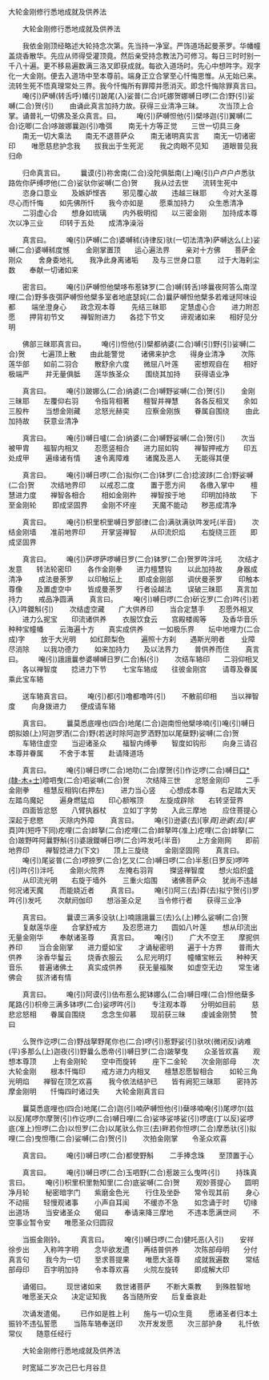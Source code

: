   大轮金刚修行悉地成就及供养法
　　




　　大轮金刚修行悉地成就及供养法

　　我依金刚顶经略述大轮持念次第。先当持一净室。严饰道场起曼荼罗。华幡幢盖烧香散华。先应从师得受灌顶竟。然后亲受持念教法乃可修习。每日三时时别一千八十遍。更不移易遍数满三洛叉即获成就。每欲入道场时。先心中想吽字。观字化一大金刚。便去入道场中至本尊前。端身正立合掌至心忏悔思惟。从无始已来。流转生死不悟真理常处三界。我今忏悔所有罪障并愿消灭。即念忏悔除罪真言曰。
　　唵(引)萨嚩(转舌呼)幡(引)跛尾(入)娑普(二合)吒娜贺娜嚩日啰(二合)野(引)娑嚩(二合)贺(引)
　　由诵此真言加持力故。获得三业清净三昧。
　　次当顶上合掌。诵普礼一切佛及圣众真言。曰。
　　唵(引)萨嚩怛他(引)檗哆迦(引)翼嚩(二合)讫唧(二合)哆跛娜曩迦(引)噜弭
　　南无十方等正觉　　三世一切具三身
　　南无一切大乘法　　南无不退菩萨众
　　南无诸明真实言　　南无一切诸密印
　　唯愿慈悲护念我　　拔我出于生死泥
　　我之肉眼不见知　　道眼普见我归命

　　归命真言曰。
　　曩谟(引)祢舍南(二合)没陀俱胝南(上)唵(引)户卢户卢悉驮路佐你萨缚啰他(二合)娑驮你娑嚩(二合)贺
　　我从过去世　　流转生死中
　　恣身口意业　　及嫉妒悭吝
　　邪见覆心故　　违越三昧耶
　　今对大圣尊　　尽心而忏悔
　　如先佛所忏　　我今亦如是
　　愿乘加持力　　众生悉清净
　　二羽虚心合　　想身如琉璃
　　内外极明彻　　以三密金刚
　　加持成本尊　　次以净三业
　　印转于五处　　成清净澡浴

　　真言曰。
　　唵(引)萨嚩(二合)婆嚩秫(诗律反)驮(一切法清净)萨嚩达么(上)娑嚩(二合)婆嚩秫度憾
　　金刚掌置顶　　运心遍法界
　　亲对十方佛　　菩萨金刚众
　　舍身委地礼
　　我净此身离诸垢　　及与三世身口意
　　过于大海刹尘数　　奉献一切诸如来

　　密言曰。
　　唵(引)萨嚩怛他檗哆布惹钵罗(二合)嚩(转舌)哆曩夜阿答么南涅哩(二合)野多夜弭萨嚩怛他檗多室者地底瑟姹(二合)曩萨嚩怛他檗多若难谜阿味设都
　　端坐澄身心　　政念观本尊
　　先结三昧耶　　定慧虚心合
　　进力附忍愿　　押背初节文
　　禅智附进力　　各捻下节文
　　谛观诸如来　　相好见分明

　　佛部三昧耶真言曰。
　　唵(引)怛他(引)檗都纳婆(二合)嚩(引)野(引)娑嚩(二合)贺
　　七遍顶上散　　由此能警觉
　　诸佛来护念　　得身业清净
　　次陈莲华部　　如前二羽合
　　散舒余六度　　微屈八叶莲
　　密想观自在　　相好极端严
　　并无量俱胝　　莲华族圣众
　　围绕其加持　　获得语业净

　　真言曰。
　　唵(引)跛娜么(二合)纳婆(二合)嚩野娑嚩(二合)贺(引)
　　金刚三昧耶　　左覆仰右羽
　　令指背相著　　檀智并禅慧
　　各各反相叉　　余如三股杵
　　当想金刚藏　　忿怒光赫奕
　　应察金刚族　　眷属自围绕
　　由此加持故　　获意业清净

　　真言曰。
　　唵(引)嚩日嚧(二合)纳婆(二合)嚩野娑嚩(二合)贺(引)
　　次当被甲胄　　福智内相叉
　　忍愿竖相合　　进力屈如钩
　　禅智押戒方　　印五处成甲
　　遍缘诸有情　　速令离障难
　　诸魔及恶人　　无能得其便

　　真言曰。
　　唵(引)嚩日啰(二合)拟你(二合)钵罗(二合)捻波跢(二合)野娑嚩(二合)贺
　　次结地界印　　以戒忍二度
　　置于愿方间　　各缴入掌中
　　檀慧进力度　　禅智各相合
　　相如金刚杵　　禅智按于地
　　印明加持故　　下至金刚轮
　　即成坚固界　　金刚不坏座
　　天魔不能动　　秽恶成清净

　　真言曰。
　　唵(引)枳里枳里嚩日罗部律(二合)满驮满驮吽发吒(半音)
　　次结金刚墙　　准前地界印
　　开掌竖禅智　　从印流炽焰
　　右旋绕三匝　　即成坚固界

　　真言曰。
　　唵(引)萨啰萨啰嚩日罗(二合)钵罗(二合)贺罗吽泮吒
　　次结才发意　　转法轮密印
　　各作金刚拳　　进力檀慧钩
　　以此加持故　　身器成清净
　　成法曼荼罗　　以印触坛上
　　即成金刚部　　调伏曼荼罗
　　印触本尊像　　及置虚空中
　　皆成曼荼罗　　行者设越法
　　误破三昧耶　　真言加持力
　　戒品净圆满
　　真言曰。
　　唵(引)嚩日啰(二合)斫讫罗(二合)吽(引)若(入)吽鑁斛(引)
　　次结虚空藏　　广大供养印
　　当合定慧手　　忍愿外相叉
　　进力么抳宝　　印流诸供养
　　衣服饮食云　　宫殿楼阁等
　　及香华音乐　　种种宝幢幡
　　云海遍十方　　真实成供养
　　一如极乐界　　坛中地哩力(二合成)字
　　放于大光明　　如红颇梨色
　　遍照十方刹　　遇斯光明者
　　业障尽消除　　以我功德力
　　如来加持力　　及以法界力
　　普供养而住
　　真言曰。
　　唵(引)誐誐曩参婆嚩嚩日罗(二合)斛(引)
　　次结车辂印　　二羽仰相叉
　　各以禅智度　　捻进力下节
　　七宝车辂成　　往彼金刚宫
　　请尊及眷属　　乘此宝车辂

　　送车辂真言曰。
　　唵(引)都(引)噜都噜吽(引)
　　不散前印相　　当以禅智度
　　向身拨进力　　便成请车辂

　　真言曰。
　　曩莫悉底哩也(四合)地尾(二合)迦南怛他檗哆喃(引)唵(引)嚩日朗拟娘(上)阿迦罗洒(二合)野(若送时除阿迦罗洒野加以尾蘖野)娑嚩(二合)贺
　　车辂住虚空　　当迎诸圣众
　　福智内缚拳　　智度如钩形
　　向身三请召　　本尊并眷属
　　不舍于本誓　　赴请降道场

　　真言曰。
　　唵(引)嚩日啰(二合)地叻(二合)摩贺(引)作讫啰(二合)嚩日[口*(隸-木+士)](二合)曀呬曳(二合)呬娑嚩(二合)贺
　　次结降三世　　忿怒金刚印
　　二手金刚拳　　檀慧反相钩(右押左)
　　进力当心竖　　心想成本尊
　　右足踏大天　　左踏乌魔妃
　　遍身燃猛焰　　印心额喉顶
　　左旋成辟除　　右转坚营界
　　四面皆忿怒　　八臂执器杖
　　立如丁字势　　入此三摩地
　　应住菩提心　　深起于悲愍
　　灭除内外障
　　真言曰。
　　唵(引)逊婆(去)[寧*頁]逊婆(去)[寧*頁]吽(短呼下同)疙哩(二合)衅拏(二合)疙哩(二合)衅拏吽(准上)疙哩(二合)衅拏(二合)跛野吽阿曩野斛(引)婆誐鑁嚩日啰(二合)吽发吒(半音)
　　上方金刚网　　即前地界印
　　禅智捻进力(下文)　　顶上三旋绕
　　金刚坚固网
　　真言曰。
　　唵(引)尾娑普(二合)啰捺罗(二合)乞叉(二合)嚩日啰(二合)半惹(日罗反)啰吽(引)吽(引)泮吒
　　金刚火院界　　左掩右羽背
　　搩竖禅智度　　想火焰炽盛
　　从印流光明　　右旋于墙外
　　三重火焰围　　诸佛菩萨众
　　犹尚不违越　　何况诸天魔
　　而能娆近者
　　真言曰。
　　唵(引)阿三(去)莽(去)拟宁贺(引)罗吽(引)发吒
　　次献阏伽印　　想浴圣众足
　　当令修行者　　获得三业净

　　真言曰。
　　曩谟三满多没驮(上)喃誐誐曩三(去)么(上)糁么娑嚩(二合)贺
　　复献莲华座　　合掌舒戒方
　　及忍愿进力　　圆如八叶莲
　　想从印流出　　无量金刚华
　　奉献诸圣尊
　　真言曰。
　　唵(引)
　　广大不空王　　摩抳供养印
　　当合金刚掌　　进力蹙如宝
　　才诵秘密明　　遍于十方界
　　普雨大供养　　涂香华鬘云
　　烧香衣服云　　么尼光明灯
　　幢幡宝帐云　　种种天音乐
　　普遍诸佛土　　真实成供养
　　获无量福聚　　如虚空无边
　　常生诸佛会　　拔济诸有情

　　真言曰。
　　唵(引)阿谟(引)佉布惹么抳钵娜么(二合)嚩日哩(二合)怛他蘖多尾路(引)枳帝三满多钵啰(二合)娑啰吽(引)
　　专注观本尊　　分明如目前
　　慈悲忿怒相　　眷属自围绕
　　念念生仰慕　　现前获三昧
　　虔诚金刚赞　　赞曰

　　么贺作讫啰(二合)野战拏野尾你也(二合)啰(引)惹野娑(引)驮吠(微闭反)讷难(平)多那么(上)迦夜(引)野曩么悉帝(引)嚩日罗(二合)跛拏曳
　　众圣皆欢喜　　观想本尊顶
　　上有金刚轮　　空中而旋转
　　座下二金轮　　次金刚部母
　　次大轮金刚　　根本忏悔印
　　戒方进力内相叉　　檀慧忍愿智相合
　　如轮三角光明焰　　禅智在顶乞欢喜
　　我今依法结护已　　皆有阙犯三昧耶
　　密持苏摩金刚明　　忏悔四时诸过失
　　大轮金刚真言曰

　　曩莫悉底哩也(四合)地尾(二合)迦(引)喃萨嚩怛他(引)蘖哆喃唵(引)尾啰尔(兹以反)尾啰尔摩贺(引)作讫啰(二合)嚩日哩(二合)娑哆娑哆娑(引)啰底(丁以反)娑啰底(准上)怛啰(二合)以怛罗(二合)以尾驮么你三(去)畔若你怛啰(二合)摩悉驮(引)拟哩(二合)曳怛囕(二合)娑嚩(二合)贺(引)
　　次拍金刚掌　　令圣众欢喜

　　真言曰。
　　唵(引)嚩日啰(二合)都使野斛
　　二手捧念珠　　至顶置于心

　　真言曰。
　　唵(引)嚩日啰(二合)玉呬野(二合)惹跛三么曳吽(引)
　　持珠真言曰。
　　唵(引)枳里枳里勃知里(二合)底娑嚩(二合)贺
　　观妙菩提心　　圆明净月轮
　　秘密暗字门　　紫磨金色光
　　行住及坐卧　　常令现其前
　　身心不动摇　　轻慢观诸事
　　小声自耳闻　　不缓亦不急
　　如念诵于时　　切缘出道场
　　当安诸圣众　　偈曰
　　奉请来降三摩地　　不违本愿满世间
　　不空事业暂令安　　唯愿圣众归圆寂

　　当振金刚铃。
　　真言曰。
　　唵(引)嚩日啰(二合)健吒恶(入引)
　　安祥徐步出　　入称吽字明
　　念毕欲发遗　　再结普供养
　　次陈部母明　　分付真言句
　　我今为一切　　至求菩提果
　　唯愿大圣尊　　成就我遍数
　　常结部母印　　百字明加持
　　令本尊欢喜　　火院左旋转
　　即成解大印

　　诵偈曰。
　　现世诸如来　　救世诸菩萨
　　不断大乘教　　到殊胜智地
　　唯愿圣天众　　决定证知我
　　各当随所安　　后复垂哀赴

　　次诵发遣偈。
　　已作如是胜上利　　施与一切众生竟
　　愿诸圣者归本土　　振铃不违弘誓愿
　　当陈车辂奉送印
　　次开发发愿　　次三部护身
　　礼忏依常仪　　随意任经行


　　大轮金刚修行悉地成就及供养法

　　时宽延二岁次己巳七月谷旦

